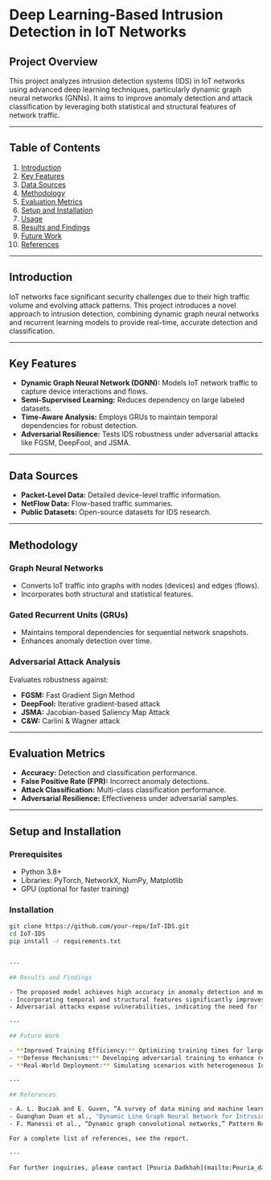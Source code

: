 # Deep Learning-Based Intrusion Detection in IoT Networks

## Project Overview

This project analyzes intrusion detection systems (IDS) in IoT networks using advanced deep learning techniques, particularly dynamic graph neural networks (GNNs). It aims to improve anomaly detection and attack classification by leveraging both statistical and structural features of network traffic.

---

## Table of Contents

1. [Introduction](#introduction)
2. [Key Features](#key-features)
3. [Data Sources](#data-sources)
4. [Methodology](#methodology)
5. [Evaluation Metrics](#evaluation-metrics)
6. [Setup and Installation](#setup-and-installation)
7. [Usage](#usage)
8. [Results and Findings](#results-and-findings)
9. [Future Work](#future-work)
10. [References](#references)

---

## Introduction

IoT networks face significant security challenges due to their high traffic volume and evolving attack patterns. This project introduces a novel approach to intrusion detection, combining dynamic graph neural networks and recurrent learning models to provide real-time, accurate detection and classification.

---

## Key Features

- **Dynamic Graph Neural Network (DGNN):** Models IoT network traffic to capture device interactions and flows.
- **Semi-Supervised Learning:** Reduces dependency on large labeled datasets.
- **Time-Aware Analysis:** Employs GRUs to maintain temporal dependencies for robust detection.
- **Adversarial Resilience:** Tests IDS robustness under adversarial attacks like FGSM, DeepFool, and JSMA.

---

## Data Sources

- **Packet-Level Data:** Detailed device-level traffic information.
- **NetFlow Data:** Flow-based traffic summaries.
- **Public Datasets:** Open-source datasets for IDS research.

---

## Methodology

### Graph Neural Networks
- Converts IoT traffic into graphs with nodes (devices) and edges (flows).
- Incorporates both structural and statistical features.

### Gated Recurrent Units (GRUs)
- Maintains temporal dependencies for sequential network snapshots.
- Enhances anomaly detection over time.

### Adversarial Attack Analysis
Evaluates robustness against:
- **FGSM:** Fast Gradient Sign Method
- **DeepFool:** Iterative gradient-based attack
- **JSMA:** Jacobian-based Saliency Map Attack
- **C&W:** Carlini & Wagner attack

---

## Evaluation Metrics

- **Accuracy:** Detection and classification performance.
- **False Positive Rate (FPR):** Incorrect anomaly detections.
- **Attack Classification:** Multi-class classification performance.
- **Adversarial Resilience:** Effectiveness under adversarial samples.

---

## Setup and Installation

### Prerequisites

- Python 3.8+
- Libraries: PyTorch, NetworkX, NumPy, Matplotlib
- GPU (optional for faster training)

### Installation

```bash
git clone https://github.com/your-repo/IoT-IDS.git
cd IoT-IDS
pip install -r requirements.txt


---

## Results and Findings

- The proposed model achieves high accuracy in anomaly detection and multi-class attack classification.
- Incorporating temporal and structural features significantly improves performance over traditional IDS models.
- Adversarial attacks expose vulnerabilities, indicating the need for further model hardening.

---

## Future Work

- **Improved Training Efficiency:** Optimizing training times for large-scale networks.
- **Defense Mechanisms:** Developing adversarial training to enhance resilience.
- **Real-World Deployment:** Simulating scenarios with heterogeneous IoT devices and unbalanced processing capabilities.

---

## References

- A. L. Buczak and E. Guven, “A survey of data mining and machine learning methods for cyber security intrusion detection,” IEEE Communications Surveys & Tutorials, 2016.
- Guanghan Duan et al., "Dynamic Line Graph Neural Network for Intrusion Detection With Semi-supervised Learning," IEEE Transactions, 2023.
- F. Manessi et al., “Dynamic graph convolutional networks,” Pattern Recognition, 2020.

For a complete list of references, see the report.

---

For further inquiries, please contact [Pouria Dadkhah](mailto:Pouria_dadkhah@ee.sharif.edu).

